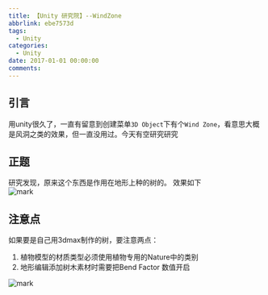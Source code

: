```yaml
---
title: 【Unity 研究院】--WindZone
abbrlink: ebe7573d
tags:
  - Unity
categories:
  - Unity
date: 2017-01-01 00:00:00
comments:
---
```

## 引言  
 用unity很久了，一直有留意到创建菜单`3D Object`下有个`Wind Zone`，看意思大概是风洞之类的效果，但一直没用过。今天有空研究研究<!-- more -->

## 正题

 研究发现，原来这个东西是作用在地形上种的树的。
 效果如下  
 ![mark](/../../Photos/blog/180617/EJ2J9BFgbi.gif)

 ## 注意点  

如果要是自己用3dmax制作的树，要注意两点：
1. 植物模型的材质类型必须使用植物专用的Nature中的类别
2. 地形编辑添加树木素材时需要把Bend Factor 数值开启  

![mark](/../../Photos/blog/180617/KKm2jAjhaA.png)